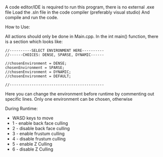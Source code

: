 A code editor/IDE is required to run this program, there is no external .exe file
Load the .sln file in the code compiler (preferably visual studio)
And compile and run the code.

How to Use:

All actions should only be done in Main.cpp.
In the int main() function, there is a section which looks like:

    //----------SELECT ENVIRONMENT HERE----------
    //------CHOICES: DENSE, SPARSE, DYNAMIC------

    //chosenEnvironment = DENSE;
    chosenEnvironment = SPARSE;
    //chosenEnvironment = DYNAMIC;
    //chosenEnvironment = DEFAULT;

    //-------------------------------------------

Here you can change the environment before runtime by commenting out specific lines. Only one environment can be chosen, otherwise 

During Runtime:
- WASD keys to move
- 1 - enable back face culling
- 2 - disable back face culling
- 3 - enable frustum culling
- 4 - disable frustum culling
- 5 - enable Z Culling
- 6 - disable Z Culling
